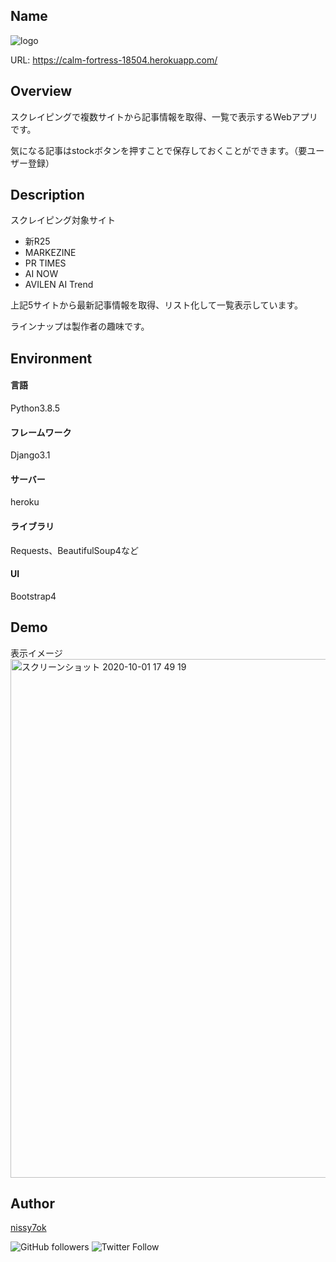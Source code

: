 ## Name

![logo](https://user-images.githubusercontent.com/67008413/98455954-8db4c480-21ba-11eb-8a7a-2e53775f013c.png)

URL:
https://calm-fortress-18504.herokuapp.com/

## Overview

スクレイピングで複数サイトから記事情報を取得、一覧で表示するWebアプリです。

気になる記事はstockボタンを押すことで保存しておくことができます。（要ユーザー登録）


## Description
スクレイピング対象サイト
+ 新R25
+ MARKEZINE
+ PR TIMES
+ AI NOW
+ AVILEN AI Trend

上記5サイトから最新記事情報を取得、リスト化して一覧表示しています。

ラインナップは製作者の趣味です。


## Environment
#### 言語
  Python3.8.5
#### フレームワーク
  Django3.1
#### サーバー
  heroku
#### ライブラリ
  Requests、BeautifulSoup4など
#### UI
  Bootstrap4


## Demo
表示イメージ
<img width="830" alt="スクリーンショット 2020-10-01 17 49 19" src="https://user-images.githubusercontent.com/67008413/98455807-f1d68900-21b8-11eb-8616-07b741b4c291.png" size=50%>


## Author

[nissy7ok](https://github.com/nissy7ok)

![GitHub followers](https://img.shields.io/github/followers/nissy7ok?style=social)
![Twitter Follow](https://img.shields.io/twitter/follow/nissy7ok?style=social)
